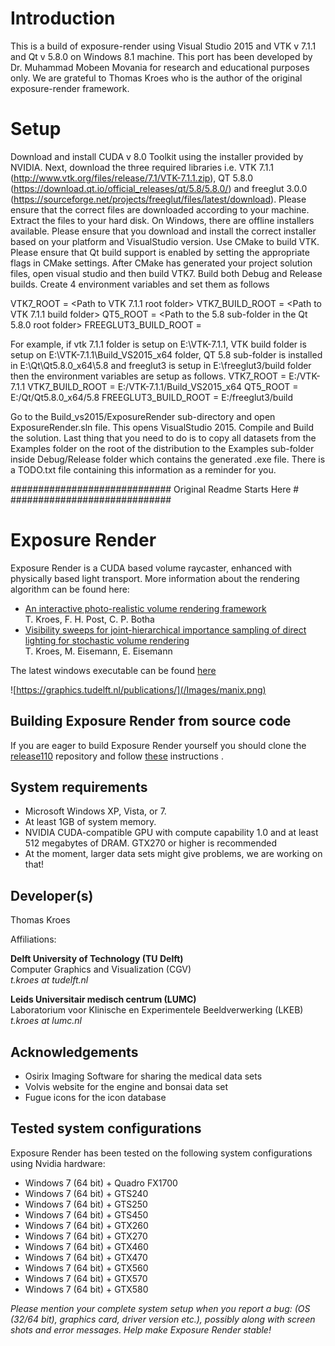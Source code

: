 # Introduction

This is a build of exposure-render using Visual Studio 2015 and VTK v 7.1.1 and Qt v 5.8.0 on Windows 8.1 machine. This port has been developed by Dr. Muhammad Mobeen Movania for research and educational purposes only. We are grateful to Thomas Kroes who is the author of the original exposure-render framework.

# Setup
Download and install CUDA v 8.0 Toolkit using the installer provided by NVIDIA. Next, download the three required libraries i.e. VTK 7.1.1 (http://www.vtk.org/files/release/7.1/VTK-7.1.1.zip), QT 5.8.0 (https://download.qt.io/official_releases/qt/5.8/5.8.0/) and freeglut 3.0.0 (https://sourceforge.net/projects/freeglut/files/latest/download). Please ensure that the correct files are downloaded according to your machine. Extract the files to your hard disk. On Windows, there are offline installers available. Please ensure that you download and install the correct installer based on your platform and VisualStudio version. Use CMake to build VTK. Please ensure that Qt build support is enabled by setting the appropriate flags in CMake settings. After CMake has generated your project solution files, open visual studio and then build VTK7. Build both Debug and Release builds.
Create 4 environment variables and set them as follows

VTK7_ROOT = <Path to VTK 7.1.1 root folder>
VTK7_BUILD_ROOT = <Path to VTK 7.1.1 build folder>
QT5_ROOT = <Path to the 5.8 sub-folder in the Qt 5.8.0 root folder>
FREEGLUT3_BUILD_ROOT = <Path to freeglut3 build sub-folder in the freeglut3 root folder>

For example, if vtk 7.1.1 folder is setup on E:\VTK-7.1.1, VTK build folder is setup on E:\VTK-7.1.1\Build_VS2015_x64 folder, QT 5.8 sub-folder is installed in E:\Qt\Qt5.8.0_x64\5.8 and freeglut3 is setup in E:\freeglut3/build folder then the environment variables are setup as follows.
VTK7_ROOT = E:/VTK-7.1.1
VTK7_BUILD_ROOT = E:/VTK-7.1.1/Build_VS2015_x64
QT5_ROOT = E:/Qt/Qt5.8.0_x64/5.8
FREEGLUT3_BUILD_ROOT = E:/freeglut3/build

Go to the Build_vs2015/ExposureRender sub-directory and open ExposureRender.sln file. This opens VisualStudio 2015. Compile and Build the solution. Last thing that you need to do is to copy all datasets from the Examples folder on the root of the distribution to the Examples sub-folder inside Debug/Release folder which contains the generated .exe file. There is a TODO.txt file containing this information as a reminder for you.

#############################
Original Readme Starts Here #
#############################
# Exposure Render

Exposure Render is a CUDA based volume raycaster, enhanced with physically based light transport. More information about the rendering algorithm can be found here:
* [An interactive photo-realistic volume rendering framework](http://graphics.tudelft.nl/Publications/kroes_exposure_2012)  
T. Kroes, F. H. Post, C. P. Botha
* [Visibility sweeps for joint-hierarchical importance sampling of direct lighting for stochastic volume rendering](http://graphics.tudelft.nl/Publications-new/2015/KEE1)  
T. Kroes, M. Eisemann, E. Eisemann

The latest windows executable can be found [here](https://github.com/ThomasKroes/exposure-render/releases/tag/1.1.0)

![https://graphics.tudelft.nl/publications/](/Images/manix.png)

## Building Exposure Render from source code
If you are eager to build Exposure Render yourself you should clone the [release110](https://github.com/ThomasKroes/exposure-render.release110.git) repository and follow  [these](https://github.com/ThomasKroes/exposure-render.release110/blob/master/build.md) instructions .

## System requirements

* Microsoft Windows XP, Vista, or 7.
* At least 1GB of system memory.
* NVIDIA CUDA-compatible GPU with compute capability 1.0 and at least 512 megabytes of DRAM. GTX270 or higher is recommended
* At the moment, larger data sets might give problems, we are working on that!

## Developer(s)

Thomas Kroes

Affiliations:

**Delft University of Technology (TU Delft)**  
Computer Graphics and Visualization (CGV)  
*t.kroes at tudelft.nl*

**Leids Universitair medisch centrum (LUMC)**  
Laboratorium voor Klinische en Experimentele Beeldverwerking (LKEB)  
*t.kroes at lumc.nl*

## Acknowledgements

* Osirix Imaging Software for sharing the medical data sets
* Volvis website for the engine and bonsai data set
* Fugue icons for the icon database

## Tested system configurations

Exposure Render has been tested on the following system configurations using Nvidia hardware:

* Windows 7 (64 bit) + Quadro FX1700
* Windows 7 (64 bit) + GTS240
* Windows 7 (64 bit) + GTS250
* Windows 7 (64 bit) + GTS450
* Windows 7 (64 bit) + GTX260
* Windows 7 (64 bit) + GTX270
* Windows 7 (64 bit) + GTX460
* Windows 7 (64 bit) + GTX470
* Windows 7 (64 bit) + GTX560
* Windows 7 (64 bit) + GTX570
* Windows 7 (64 bit) + GTX580

*Please mention your complete system setup when you report a bug: (OS (32/64 bit), graphics card, driver version etc.), possibly along with screen shots and error messages. Help make Exposure Render stable!*

